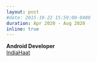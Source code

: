 ```yaml
---
layout: post
#date: 2015-10-22 15:59:00-0400
duration: Apr 2020 - Aug 2020
inline: true
---
```


**Android Developer**
<br>
[IndiaHaat](https://indiahaat.in)
